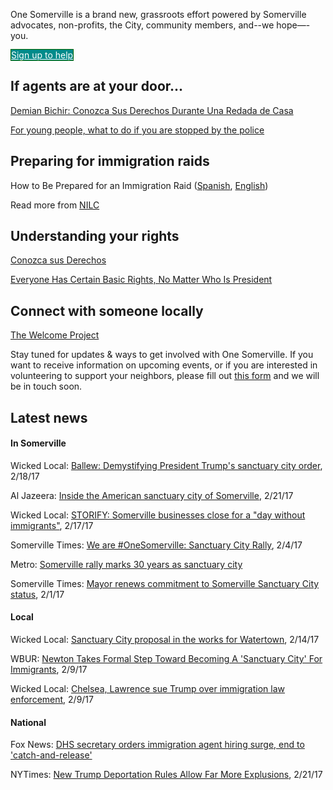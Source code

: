 One Somerville is a brand new, grassroots effort powered by Somerville advocates, non-profits, the City, community members, and--we hope—-you.

<a href="https://docs.google.com/forms/d/e/1FAIpQLSf0kDQv1pmGmOeK09gpZJnANN0h2BCdQhC8FEU9X_lUQwwT9A/viewform" class="btn" style="background: darkcyan; color: white; border: 1px solid darkgreen; margin-bottom: 20px;">Sign up to help</a>


## If agents are at your door...
[Demian Bichir: Conozca Sus Derechos Durante Una Redada de Casa](https://www.aclu.org/know-your-rights/que-hacer-si-esta-involucrado-en-una-redada-de-casa)

[For young people, what to do if you are stopped by the police](https://www.aclu.org/know-your-rights/what-do-when-encountering-police-youth)

## Preparing for immigration raids
How to Be Prepared for an Immigration Raid ([Spanish](https://www.nilc.org/get-involved/community-education-resources/know-your-rights/preppararedadas_2007-03-27/), [English](https://www.nilc.org/get-involved/community-education-resources/know-your-rights/immraidsprep_2007-02-27/))

Read more from [NILC](https://www.nilc.org/get-involved/community-education-resources/know-your-rights/raids/)

## Understanding your rights
[Conozca sus Derechos](https://www.nilc.org/issues/immigration-enforcement/todos-tienen-derechos-basicos/)

[Everyone Has Certain Basic Rights, No Matter Who Is President](https://www.nilc.org/everyone-has-certain-basic-rights/)

## Connect with someone locally
[The Welcome Project](http://www.welcomeproject.org/)

Stay tuned for updates & ways to get involved with One Somerville. If you want to receive information on upcoming events, or if you are interested in volunteering to support your neighbors, please fill out [this form](https://docs.google.com/forms/d/e/1FAIpQLSf0kDQv1pmGmOeK09gpZJnANN0h2BCdQhC8FEU9X_lUQwwT9A/viewform) and we will be in touch soon.


## Latest news
#### In Somerville
Wicked Local: [Ballew: Demystifying President Trump's sanctuary city order](http://somerville.wickedlocal.com/news/20170218/ballew-demystifying-president-trumps-sanctuary-city-order), 2/18/17

Al Jazeera: [Inside the American sanctuary city of Somerville](http://www.aljazeera.com/indepth/features/2017/02/american-sanctuary-city-somerville-170208073200604.html), 2/21/17

Wicked Local: [STORIFY: Somerville businesses close for a "day without immigrants"](http://somerville.wickedlocal.com/news/20170217/storify-somerville-businesses-close-for-day-without-immigrants), 2/17/17

Somerville Times: [We are #OneSomerville: Sanctuary City Rally](http://www.thesomervilletimes.com/archives/73617), 2/4/17

Metro: [Somerville rally marks 30 years as sanctuary city](http://www.metro.us/boston/we-are-one-somerville-rally-supports-sanctuary-city-status-photos/zsJqbd---ZdS8R7xZgcUS6/)

Somerville Times: [Mayor renews commitment to Somerville Sanctuary City status](http://www.thesomervilletimes.com/archives/73506), 2/1/17


#### Local
Wicked Local: [Sanctuary City proposal in the works for Watertown](http://somerville.wickedlocal.com/news/20170214/sanctuary-city-proposal-in-works-for-watertown), 2/14/17

WBUR: [Newton Takes Formal Step Toward Becoming A 'Sanctuary City' For Immigrants](http://www.wbur.org/news/2017/02/09/newton-sanctuary-city-steps), 2/9/17

Wicked Local: [Chelsea, Lawrence sue Trump over immigration law enforcement](http://somerville.wickedlocal.com/news/20170209/chelsea-lawrence-sue-trump-over-immigration-law-enforcement), 2/9/17


#### National
Fox News: [DHS secretary orders immigration agent hiring surge, end to 'catch-and-release'](http://www.foxnews.com/politics/2017/02/21/dhs-secretary-orders-immigration-agent-hiring-surge-end-to-catch-and-release.html)

NYTimes: [New Trump Deportation Rules Allow Far More Explusions](https://www.nytimes.com/2017/02/21/us/politics/dhs-immigration-trump.html), 2/21/17
